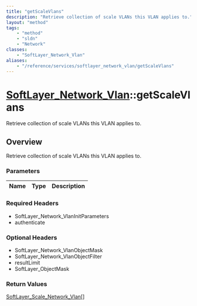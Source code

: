 ```yaml
---
title: "getScaleVlans"
description: "Retrieve collection of scale VLANs this VLAN applies to."
layout: "method"
tags:
    - "method"
    - "sldn"
    - "Network"
classes:
    - "SoftLayer_Network_Vlan"
aliases:
    - "/reference/services/softlayer_network_vlan/getScaleVlans"
---
```

# [SoftLayer_Network_Vlan](/reference/services/SoftLayer_Network_Vlan)::getScaleVlans

Retrieve collection of scale VLANs this VLAN applies to.


## Overview 
Retrieve collection of scale VLANs this VLAN applies to.

### Parameters 
|Name | Type | Description |
| --- | --- | --- |


### Required Headers
* SoftLayer_Network_VlanInitParameters
* authenticate

### Optional Headers
* SoftLayer_Network_VlanObjectMask
* SoftLayer_Network_VlanObjectFilter
* resultLimit
* SoftLayer_ObjectMask

### Return Values
<a href='/reference/datatypes/SoftLayer_Scale_Network_Vlan'>SoftLayer_Scale_Network_Vlan[] </a>

